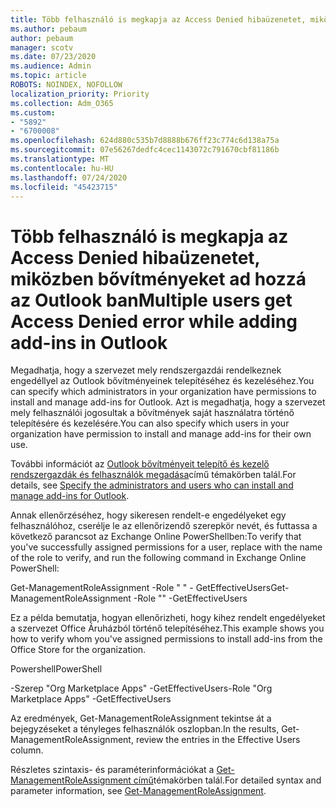 ```yaml
---
title: Több felhasználó is megkapja az Access Denied hibaüzenetet, miközben bővítményeket ad hozzá az Outlook ban
ms.author: pebaum
author: pebaum
manager: scotv
ms.date: 07/23/2020
ms.audience: Admin
ms.topic: article
ROBOTS: NOINDEX, NOFOLLOW
localization_priority: Priority
ms.collection: Adm_O365
ms.custom:
- "5892"
- "6700008"
ms.openlocfilehash: 624d880c535b7d8888b676ff23c774c6d138a75a
ms.sourcegitcommit: 07e56267dedfc4cec1143072c791670cbf81186b
ms.translationtype: MT
ms.contentlocale: hu-HU
ms.lasthandoff: 07/24/2020
ms.locfileid: "45423715"
---
```

# <a name="multiple-users-get-access-denied-error-while-adding-add-ins-in-outlook"></a><span data-ttu-id="e45a4-102">Több felhasználó is megkapja az Access Denied hibaüzenetet, miközben bővítményeket ad hozzá az Outlook ban</span><span class="sxs-lookup"><span data-stu-id="e45a4-102">Multiple users get Access Denied error while adding add-ins in Outlook</span></span>

<span data-ttu-id="e45a4-103">Megadhatja, hogy a szervezet mely rendszergazdái rendelkeznek engedéllyel az Outlook bővítményeinek telepítéséhez és kezeléséhez.</span><span class="sxs-lookup"><span data-stu-id="e45a4-103">You can specify which administrators in your organization have permissions to install and manage add-ins for Outlook.</span></span> <span data-ttu-id="e45a4-104">Azt is megadhatja, hogy a szervezet mely felhasználói jogosultak a bővítmények saját használatra történő telepítésére és kezelésére.</span><span class="sxs-lookup"><span data-stu-id="e45a4-104">You can also specify which users in your organization have permission to install and manage add-ins for their own use.</span></span>

<span data-ttu-id="e45a4-105">További információt az [Outlook bővítményeit telepítő és kezelő rendszergazdák és felhasználók megadása](https://docs.microsoft.com/exchange/clients-and-mobile-in-exchange-online/add-ins-for-outlook/specify-who-can-install-and-manage-add-ins)című témakörben talál.</span><span class="sxs-lookup"><span data-stu-id="e45a4-105">For details, see [Specify the administrators and users who can install and manage add-ins for Outlook](https://docs.microsoft.com/exchange/clients-and-mobile-in-exchange-online/add-ins-for-outlook/specify-who-can-install-and-manage-add-ins).</span></span>

<span data-ttu-id="e45a4-106">Annak ellenőrzéséhez, hogy sikeresen rendelt-e engedélyeket egy felhasználóhoz, cserélje le <Role Name> az ellenőrizendő szerepkör nevét, és futtassa a következő parancsot az Exchange Online PowerShellben:</span><span class="sxs-lookup"><span data-stu-id="e45a4-106">To verify that you've successfully assigned permissions for a user, replace <Role Name> with the name of the role to verify, and run the following command in Exchange Online PowerShell:</span></span>

<span data-ttu-id="e45a4-107">Get-ManagementRoleAssignment -Role " <Role Name> " - GetEffectiveUsers</span><span class="sxs-lookup"><span data-stu-id="e45a4-107">Get-ManagementRoleAssignment -Role "<Role Name>" -GetEffectiveUsers</span></span>

<span data-ttu-id="e45a4-108">Ez a példa bemutatja, hogyan ellenőrizheti, hogy kihez rendelt engedélyeket a szervezet Office Áruházból történő telepítéséhez.</span><span class="sxs-lookup"><span data-stu-id="e45a4-108">This example shows you how to verify whom you've assigned permissions to install add-ins from the Office Store for the organization.</span></span>

<span data-ttu-id="e45a4-109">Powershell</span><span class="sxs-lookup"><span data-stu-id="e45a4-109">PowerShell</span></span>

<span data-ttu-id="e45a4-110">-Szerep "Org Marketplace Apps" -GetEffectiveUsers</span><span class="sxs-lookup"><span data-stu-id="e45a4-110">-Role "Org Marketplace Apps" -GetEffectiveUsers</span></span>

<span data-ttu-id="e45a4-111">Az eredmények, Get-ManagementRoleAssignment tekintse át a bejegyzéseket a tényleges felhasználók oszlopban.</span><span class="sxs-lookup"><span data-stu-id="e45a4-111">In the results, Get-ManagementRoleAssignment, review the entries in the Effective Users column.</span></span>

<span data-ttu-id="e45a4-112">Részletes szintaxis- és paraméterinformációkat a [Get-ManagementRoleAssignment című](https://docs.microsoft.com/powershell/module/exchange/get-managementroleassignment)témakörben talál.</span><span class="sxs-lookup"><span data-stu-id="e45a4-112">For detailed syntax and parameter information, see [Get-ManagementRoleAssignment](https://docs.microsoft.com/powershell/module/exchange/get-managementroleassignment).</span></span>
 
